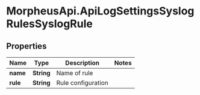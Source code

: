 # MorpheusApi.ApiLogSettingsSyslogRulesSyslogRule

## Properties

Name | Type | Description | Notes
------------ | ------------- | ------------- | -------------
**name** | **String** | Name of rule | 
**rule** | **String** | Rule configuration | 


